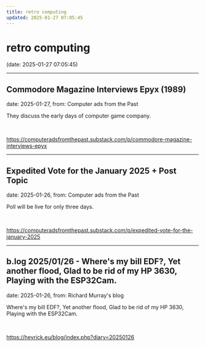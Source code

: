```yaml
---
title: retro computing
updated: 2025-01-27 07:05:45
---
```


# retro computing

(date: 2025-01-27 07:05:45)

---

## Commodore Magazine Interviews Epyx (1989)

date: 2025-01-27, from: Computer ads from the Past

They discuss the early days of computer game company. 

<br> 

<https://computeradsfromthepast.substack.com/p/commodore-magazine-interviews-epyx>

---

## Expedited Vote for the January 2025 + Post Topic

date: 2025-01-26, from: Computer ads from the Past

Poll will be live for only three days. 

<br> 

<https://computeradsfromthepast.substack.com/p/expedited-vote-for-the-january-2025>

---

## b.log 2025/01/26 - Where's my bill EDF?, Yet another flood, Glad to be rid of my HP 3630, Playing with the ESP32Cam.

date: 2025-01-26, from: Richard Murray's blog

Where's my bill EDF?, Yet another flood, Glad to be rid of my HP 3630, Playing with the ESP32Cam. 

<br> 

<https://heyrick.eu/blog/index.php?diary=20250126>


